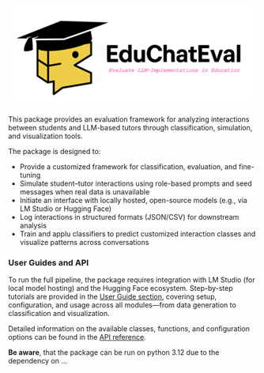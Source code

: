 ![Screenshot](pics/frontpage.png)

This package provides an evaluation framework for analyzing interactions between students and LLM-based tutors through classification, simulation, and visualization tools.

The package is designed to:

- Provide a customized framework for classification, evaluation, and fine-tuning
- Simulate student–tutor interactions using role-based prompts and seed messages when real data is unavailable
- Initiate an interface with locally hosted, open-source models (e.g., via LM Studio or Hugging Face)
- Log interactions in structured formats (JSON/CSV) for downstream analysis
- Train and applu classifiers to predict customized interaction classes and visualize patterns across conversations


### User Guides and API 
To run the full pipeline, the package requires integration with LM Studio (for local model hosting) and the Hugging Face ecosystem. Step-by-step tutorials are provided in the [User Guide section](user_guides/userguide_intro.md/), covering setup, configuration, and usage across all modules—from data generation to classification and visualization.

Detailed information on the available classes, functions, and configuration options can be found in the [API reference](api/api_frame_gen.md/).

**Be aware**, that the package can be run on python 3.12 due to the dependency on ... 